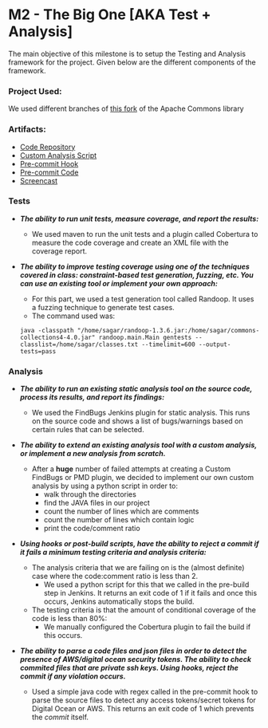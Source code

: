 # M2 - The Big One [AKA Test + Analysis]
The main objective of this milestone is to setup the Testing and Analysis framework for the project. Given below are the different components of the framework.

### Project Used:

We used different branches of [this fork](https://github.com/muchhalsagar88/commons-collections) of the Apache Commons library

### Artifacts:

- [Code Repository](https://github.com/muchhalsagar88/commons-collections)
- [Custom Analysis Script](scripts/codetocomment.py)
- [Pre-commit Hook](scripts/pre-commit)
- [Pre-commit Code](scripts/TokenParser.java)
- [Screencast](/screencast/screencast.mp4)


### Tests

- ***The ability to run unit tests, measure coverage, and report the results:***
    - We used maven to run the unit tests and a plugin called Cobertura to measure the code coverage and create an XML file with the coverage report. 

- ***The ability to improve testing coverage using one of the techniques covered in class: constraint-based test generation, fuzzing, etc. You can use an existing tool or implement your own approach:***
    - For this part, we used a test generation tool called Randoop. It uses a fuzzing technique to generate test cases.
    - The command used was:
    ```
    java -classpath "/home/sagar/randoop-1.3.6.jar:/home/sagar/commons-collections4-4.0.jar" randoop.main.Main gentests --classlist=/home/sagar/classes.txt --timelimit=600 --output-tests=pass
    ```

### Analysis

- ***The ability to run an existing static analysis tool on the source code, process its results, and report its findings:***
    - We used the FindBugs Jenkins plugin for static analysis. This runs on the source code and shows a list of bugs/warnings based on certain rules that can be selected.

- ***The ability to extend an existing analysis tool with a custom analysis, or implement a new analysis from scratch.***
    - After a **huge** number of failed attempts at creating a Custom FindBugs or PMD plugin, we decided to implement our own custom analysis by using a python script in order to:
        - walk through the directories
        - find the JAVA files in our project
        - count the number of lines which are comments
        - count the number of lines which contain logic
        - print the code/comment ratio

- ***Using hooks or post-build scripts, have the ability to reject a commit if it fails a minimum testing criteria and analysis criteria:***
    - The analysis criteria that we are failing on is the (almost definite) case where the code:comment ratio is less than 2.
        - We used a python script for this that we called in the pre-build step in Jenkins. It returns an exit code of 1 if it fails and once this occurs, Jenkins automatically stops the build.
    - The testing criteria is that the amount of conditional coverage of the code is less than 80%:
        - We manually configured the Cobertura plugin to fail the build if this occurs.

- ***The ability to parse a code files and json files in order to detect the presence of AWS/digital ocean security tokens. The ability to check commited files that are private ssh keys. Using hooks, reject the commit if any violation occurs.***
    - Used a simple java code with regex called in the pre-commit hook to parse the source files to detect any access tokens/secret tokens for Digital Ocean or AWS. This returns an exit code of 1 which prevents the *commit* itself.
